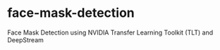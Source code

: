 # face-mask-detection
Face Mask Detection using NVIDIA Transfer Learning Toolkit (TLT) and DeepStream
